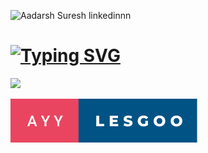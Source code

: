 ![Aadarsh Suresh linkedinnn](https://github.com/user-attachments/assets/6a84419e-e8d8-442b-923d-30cf750b9c22)

# [![Typing SVG](https://readme-typing-svg.demolab.com/?lines=Welcome+To+My+Profile+🙏;Thank+You+For+Visiting+☯)](https://git.io/typing-svg)

<!-- [![An image of @aadarshs9's Holopin badges, which is a link to view their full Holopin profile](https://holopin.me/aadarshs9)](https://holopin.io/@aadarshs9) -->

![](https://komarev.com/ghpvc/?username=AadarshS9&style=for-the-badge) 

![forthebadge](./ayy-lesgoo.svg)




<!--
**AadarshS9/AadarshS9** is a ✨ _special_ ✨ repository because its `README.md` (this file) appears on your GitHub profile.

Here are some ideas to get you started:

- 🔭 I’m currently working on ...
- 🌱 I’m currently learning ...
- 👯 I’m looking to collaborate on ...
- 🤔 I’m looking for help with ...
- 💬 Ask me about ...
- 📫 How to reach me: ...
- 😄 Pronouns: ...
- ⚡ Fun fact: ...
-->
